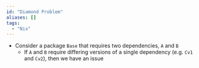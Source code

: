 ```yaml
---
id: "Diamond Problem"
aliases: []
tags:
  - "Nix"
---
```


- Consider a package `Base` that requires two dependencies, `A` and `B`
  - If `A` and `B` require differing versions of a single dependency (e.g. `Cv1`
    and `Cv2`), then we have an issue
